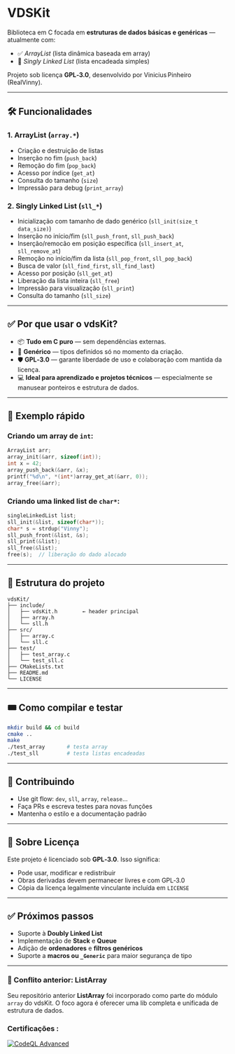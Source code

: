 # VDSKit

Biblioteca em C focada em **estruturas de dados básicas e genéricas** — atualmente com:

- ✅ *ArrayList* (lista dinâmica baseada em array)  
- 🔗 *Singly Linked List* (lista encadeada simples)

Projeto sob licença **GPL‑3.0**, desenvolvido por Vinicius Pinheiro (RealVinny).

---

## 🛠 Funcionalidades

### 1. ArrayList (`array.*`)
- Criação e destruição de listas
- Inserção no fim (`push_back`)
- Remoção do fim (`pop_back`)
- Acesso por índice (`get_at`)
- Consulta do tamanho (`size`)
- Impressão para debug (`print_array`)

### 2. Singly Linked List (`sll_*`)
- Inicialização com tamanho de dado genérico (`sll_init(size_t data_size)`)
- Inserção no início/fim (`sll_push_front`, `sll_push_back`)
- Inserção/remocão em posição específica (`sll_insert_at`, `sll_remove_at`)
- Remoção no início/fim da lista (`sll_pop_front`, `sll_pop_back`)
- Busca de valor (`sll_find_first`, `sll_find_last`)
- Acesso por posição (`sll_get_at`)
- Liberação da lista inteira (`sll_free`)
- Impressão para visualização (`sll_print`)
- Consulta do tamanho (`sll_size`)

---

## ✅ Por que usar o vdsKit?

- 📦 **Tudo em C puro** — sem dependências externas.
- 🧩 **Genérico** — tipos definidos só no momento da criação.
- 🛡 **GPL‑3.0** — garante liberdade de uso e colaboração com mantida da licença.
- 💻 **Ideal para aprendizado e projetos técnicos** — especialmente se manusear ponteiros e estrutura de dados.

---

## 🚀 Exemplo rápido

### Criando um array de `int`:
```c
ArrayList arr;
array_init(&arr, sizeof(int));
int x = 42;
array_push_back(&arr, &x);
printf("%d\n", *(int*)array_get_at(&arr, 0));
array_free(&arr);
```

### Criando uma linked list de `char*`:
```c
singleLinkedList list;
sll_init(&list, sizeof(char*));
char* s = strdup("Vinny");
sll_push_front(&list, &s);
sll_print(&list);
sll_free(&list);
free(s);  // liberação do dado alocado
```

---

## 🧱 Estrutura do projeto

```
vdsKit/
├── include/
│   ├── vdsKit.h        ← header principal
│   ├── array.h
│   └── sll.h
├── src/
│   ├── array.c
│   └── sll.c
├── test/
│   ├── test_array.c
│   └── test_sll.c
├── CMakeLists.txt
├── README.md
└── LICENSE
```

---

## 🎟 Como compilar e testar

```bash
mkdir build && cd build
cmake ..
make
./test_array       # testa array
./test_sll         # testa listas encadeadas
```

---

## 🧩 Contribuindo

- Use git flow: `dev`, `sll`, `array`, `release`...
- Faça PRs e escreva testes para novas funções
- Mantenha o estilo e a documentação padrão

---

## 📝 Sobre Licença

Este projeto é licenciado sob **GPL‑3.0**. Isso significa:
- Pode usar, modificar e redistribuir
- Obras derivadas devem permanecer livres e com GPL‑3.0
- Cópia da licença legalmente vinculante incluída em `LICENSE`

---

## ✅ Próximos passos

- Suporte à **Doubly Linked List**
- Implementação de **Stack** e **Queue**
- Adição de **ordenadores** e **filtros genéricos**
- Suporte a **macros ou `_Generic`** para maior segurança de tipo

---

### 🎯 Conflito anterior: ListArray

Seu repositório anterior **ListArray** foi incorporado como parte do módulo `array` do vdsKit. O foco agora é oferecer uma lib completa e unificada de estrutura de dados.

### Certificações : 
[![CodeQL Advanced](https://github.com/RealVinny/VDSKit/actions/workflows/codeql.yml/badge.svg?branch=main)](https://github.com/RealVinny/VDSKit/actions/workflows/codeql.yml)
